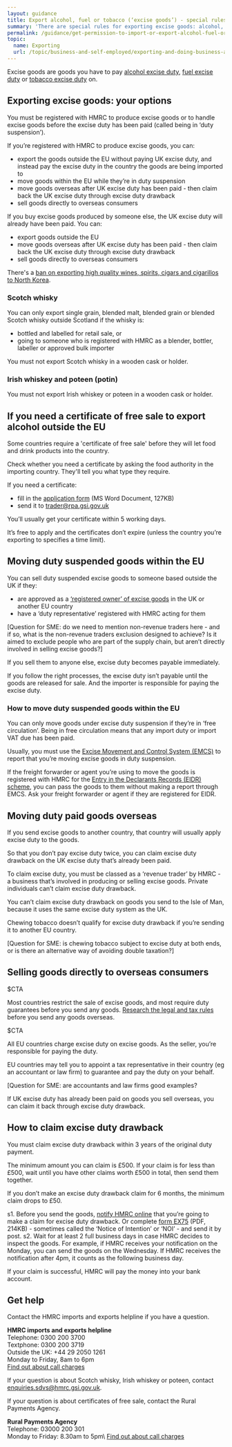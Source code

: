 ```yaml
---
layout: guidance
title: Export alcohol, fuel or tobacco (‘excise goods’) - special rules
summary: 'There are special rules for exporting excise goods: alcohol, fuel or tobacco.'
permalink: /guidance/get-permission-to-import-or-export-alcohol-fuel-or-tobacco-excise-goods.html
topic:
  name: Exporting
  url: /topic/business-and-self-employed/exporting-and-doing-business-abroad.html
---
```


Excise goods are goods you have to pay [alcohol excise duty](https://govuk-import-export.herokuapp.com/topic/business-tax/alcohol-duties), [fuel excise duty](https://govuk-import-export.herokuapp.com/topic/business-tax/fuel-duty) or [tobacco excise duty](https://govuk-import-export.herokuapp.com/topic/business-tax/tobacco-products-duty) on.

## Exporting excise goods: your options

You must be registered with HMRC to produce excise goods or to handle excise goods before the excise duty has been paid (called being in ‘duty suspension’).

If you’re registered with HMRC to produce excise goods, you can:

- export the goods outside the EU without paying UK excise duty, and instead pay the excise duty in the country the goods are being imported to
- move goods within the EU while they’re in duty suspension
- move goods overseas after UK excise duty has been paid - then claim back the UK excise duty through excise duty drawback
- sell goods directly to overseas consumers

If you buy excise goods produced by someone else, the UK excise duty will already have been paid. You can:

- export goods outside the EU
- move goods overseas after UK excise duty has been paid - then claim back the UK excise duty through excise duty drawback
- sell goods directly to overseas consumers

There's a [ban on exporting high quality wines, spirits, cigars and cigarillos to North Korea](/guidance/exporting-luxury-goods-north-korea.html).

### Scotch whisky

You can only export single grain, blended malt, blended grain or blended Scotch whisky outside Scotland if the whisky is:

- bottled and labelled for retail sale, or
- going to someone who is registered with HMRC as a blender, bottler, labeller or approved bulk importer

You must not export Scotch whisky in a wooden cask or holder.

### Irish whiskey and poteen (potin)

You must not export Irish whiskey or poteen in a wooden cask or holder.

## If you need a certificate of free sale to export alcohol outside the EU

Some countries require a 'certificate of free sale' before they will let food and drink products into the country.

Check whether you need a certificate by asking the food authority in the importing country. They'll tell you what type they require.

If you need a certificate:

- fill in the [application form](https://www.gov.uk/government/uploads/system/uploads/attachment_data/file/484867/COFSApplicationExportNonEU_v2.0.doc) (MS Word Document, 127KB)
- send it to <trader@rpa.gsi.gov.uk>
 
You’ll usually get your certificate within 5 working days.

It’s free to apply and the certificates don’t expire (unless the country you’re exporting to specifies a time limit).

## Moving duty suspended goods within the EU

You can sell duty suspended excise goods to someone based outside the UK if they:

- are approved as a [‘registered owner’ of excise goods](https://www.gov.uk/guidance/receiving-storing-and-moving-excise-goods) in the UK or another EU country
- have a ‘duty representative’ registered with HMRC acting for them

[Question for SME: do we need to mention non-revenue traders here - and if so, what is the non-revenue traders exclusion designed to achieve? Is it aimed to exclude people who are part of the supply chain, but aren’t directly involved in selling excise goods?]

If you sell them to anyone else, excise duty becomes payable immediately.

If you follow the right processes, the excise duty isn’t payable until the goods are released for sale. And the importer is responsible for paying the excise duty.

### How to move duty suspended goods within the EU

You can only move goods under excise duty suspension if they’re in ‘free circulation’. Being in free circulation means that any import duty or import VAT due has been paid.

Usually, you must use the [Excise Movement and Control System (EMCS)](https://www.gov.uk/guidance/excise-movement-and-control-system-how-to-register-and-use) to report that you’re moving excise goods in duty suspension.

If the freight forwarder or agent you’re using to move the goods is registered with HMRC for the [Entry in the Declarants Records (EIDR) scheme](https://www.gov.uk/guidance/introduction-of-the-union-customs-code-ucc), you can pass the goods to them without making a report through EMCS. Ask your freight forwarder or agent if they are registered for EIDR.

## Moving duty paid goods overseas

If you send excise goods to another country, that country will usually apply excise duty to the goods.

So that you don’t pay excise duty twice, you can claim excise duty drawback on the UK excise duty that’s already been paid.

To claim excise duty, you must be classed as a ‘revenue trader’ by HMRC - a business that’s involved in producing or selling excise goods. Private individuals can’t claim excise duty drawback.

You can’t claim excise duty drawback on goods you send to the Isle of Man, because it uses the same excise duty system as the UK.

Chewing tobacco doesn’t qualify for excise duty drawback if you’re sending it to another EU 
country.

[Question for SME: is chewing tobacco subject to excise duty at both ends, or is there an alternative way of avoiding double taxation?]

## Selling goods directly to overseas consumers

$CTA

Most countries restrict the sale of excise goods, and most require duty guarantees before you send any goods. [Research the legal and tax rules](https://www.gov.uk/government/collections/exporting-country-guides) before you send any goods overseas.

$CTA

All EU countries charge excise duty on excise goods. As the seller, you’re responsible for paying the duty.

EU countries may tell you to appoint a tax representative in their country (eg an accountant or law firm) to guarantee and pay the duty on your behalf.

[Question for SME: are accountants and law firms good examples?

If UK excise duty has already been paid on goods you sell overseas, you can claim it back through excise duty drawback.

## How to claim excise duty drawback

You must claim excise duty drawback within 3 years of the original duty payment.

The minimum amount you can claim is £500. If your claim is for less than £500, wait until you have other claims worth £500 in total, then send them together.

If you don’t make an excise duty drawback claim for 6 months, the minimum claim drops to £50.

s1. Before you send the goods, [notify HMRC online](https://www.tax.service.gov.uk/forms/form/notice-of-intention-to-claim-drawback/new) that you’re going to make a claim for excise duty drawback. Or complete [form EX75](https://www.gov.uk/government/uploads/system/uploads/attachment_data/file/374377/ex75.pdf) (PDF, 214KB) - sometimes called the ‘Notice of Intention’ or ‘NOI’ - and send it by post.
s2. Wait for at least 2 full business days in case HMRC decides to inspect the goods. For example, if HMRC receives your notification on the Monday, you can send the goods on the Wednesday. If HMRC receives the notification after 4pm, it counts as the following business day.

If your claim is successful, HMRC will pay the money into your bank account.

## Get help

Contact the HMRC imports and exports helpline if you have a question.

**HMRC imports and exports helpline**  
Telephone: 0300 200 3700  
Textphone: 0300 200 3719  
Outside the UK: +44 29 2050 1261  
Monday to Friday, 8am to 6pm  
[Find out about call charges](/call-charges)  

If your question is about Scotch whisky, Irish whiskey or poteen, contact [enquiries.sdvs@hmrc.gsi.gov.uk](mailto:enquiries.sdvs@hmrc.gsi.gov.uk).

If your question is about certificates of free sale, contact the Rural Payments Agency.

**Rural Payments Agency**         
Telephone: 03000 200 301  
Monday to Friday: 8.30am to 5pm\\
[Find out about call charges](/call-charges)   
